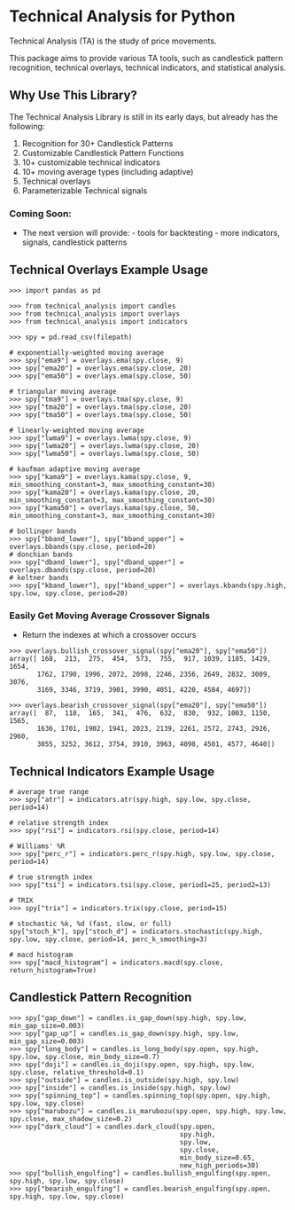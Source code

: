 # Technical Analysis for Python

Technical Analysis (TA) is the study of price movements.

This package aims to provide various TA tools, such as candlestick pattern recognition, technical overlays, technical indicators, and statistical analysis.

## Why Use This Library?

The Technical Analysis Library is still in its early days, but already has the following:

1. Recognition for 30+ Candlestick Patterns
2. Customizable Candlestick Pattern Functions
3. 10+ customizable technical indicators
4. 10+ moving average types (including adaptive)
5. Technical overlays
6. Parameterizable Technical signals


### Coming Soon:
- The next version will provide:
       - tools for backtesting
       - more indicators, signals, candlestick patterns


## Technical Overlays Example Usage
```
>>> import pandas as pd

>>> from technical_analysis import candles
>>> from technical_analysis import overlays
>>> from technical_analysis import indicators

>>> spy = pd.read_csv(filepath)

# exponentially-weighted moving average
>>> spy["ema9"] = overlays.ema(spy.close, 9)
>>> spy["ema20"] = overlays.ema(spy.close, 20)
>>> spy["ema50"] = overlays.ema(spy.close, 50)

# triangular moving average
>>> spy["tma9"] = overlays.tma(spy.close, 9)
>>> spy["tma20"] = overlays.tma(spy.close, 20)
>>> spy["tma50"] = overlays.tma(spy.close, 50)

# linearly-weighted moving average
>>> spy["lwma9"] = overlays.lwma(spy.close, 9)
>>> spy["lwma20"] = overlays.lwma(spy.close, 20)
>>> spy["lwma50"] = overlays.lwma(spy.close, 50)

# kaufman adaptive moving average
>>> spy["kama9"] = overlays.kama(spy.close, 9, min_smoothing_constant=3, max_smoothing_constant=30)
>>> spy["kama20"] = overlays.kama(spy.close, 20, min_smoothing_constant=3, max_smoothing_constant=30)
>>> spy["kama50"] = overlays.kama(spy.close, 50, min_smoothing_constant=3, max_smoothing_constant=30)

# bollinger bands
>>> spy["bband_lower"], spy["bband_upper"] = overlays.bbands(spy.close, period=20)
# donchian bands
>>> spy["dband_lower"], spy["dband_upper"] = overlays.dbands(spy.close, period=20)
# keltner bands
>>> spy["kband_lower"], spy["kband_upper"] = overlays.kbands(spy.high, spy.low, spy.close, period=20)

```

### Easily Get Moving Average Crossover Signals
- Return the indexes at which a crossover occurs
```
>>> overlays.bullish_crossover_signal(spy["ema20"], spy["ema50"])
array([ 168,  213,  275,  454,  573,  755,  917, 1039, 1185, 1429, 1654,
       1762, 1790, 1996, 2072, 2098, 2246, 2356, 2649, 2832, 3009, 3076,
       3169, 3346, 3719, 3901, 3990, 4051, 4220, 4584, 4697])

>>> overlays.bearish_crossover_signal(spy["ema20"], spy["ema50"])
array([  87,  118,  165,  341,  476,  632,  830,  932, 1003, 1150, 1565,
       1636, 1701, 1902, 1941, 2023, 2139, 2261, 2572, 2743, 2926, 2960,
       3055, 3252, 3612, 3754, 3910, 3963, 4098, 4501, 4577, 4640])
```

## Technical Indicators Example Usage
```
# average true range
>>> spy["atr"] = indicators.atr(spy.high, spy.low, spy.close, period=14)

# relative strength index
>>> spy["rsi"] = indicators.rsi(spy.close, period=14)

# Williams' %R
>>> spy["perc_r"] = indicators.perc_r(spy.high, spy.low, spy.close, period=14)

# true strength index
>>> spy["tsi"] = indicators.tsi(spy.close, period1=25, period2=13)

# TRIX
>>> spy["trix"] = indicators.trix(spy.close, period=15)

# stochastic %k, %d (fast, slow, or full)
spy["stoch_k"], spy["stoch_d"] = indicators.stochastic(spy.high, spy.low, spy.close, period=14, perc_k_smoothing=3)

# macd histogram
>>> spy["macd_histogram"] = indicators.macd(spy.close, return_histogram=True)
```

## Candlestick Pattern Recognition
```
>>> spy["gap_down"] = candles.is_gap_down(spy.high, spy.low, min_gap_size=0.003)
>>> spy["gap_up"] = candles.is_gap_down(spy.high, spy.low, min_gap_size=0.003)
>>> spy["long_body"] = candles.is_long_body(spy.open, spy.high, spy.low, spy.close, min_body_size=0.7)
>>> spy["doji"] = candles.is_doji(spy.open, spy.high, spy.low, spy.close, relative_threshold=0.1)
>>> spy["outside"] = candles.is_outside(spy.high, spy.low)
>>> spy["inside"] = candles.is_inside(spy.high, spy.low)
>>> spy["spinning_top"] = candles.spinning_top(spy.open, spy.high, spy.low, spy.close)
>>> spy["marubozu"] = candles.is_marubozu(spy.open, spy.high, spy.low, spy.close, max_shadow_size=0.2)
>>> spy["dark_cloud"] = candles.dark_cloud(spy.open,
                                           spy.high,
                                           spy.low,
                                           spy.close,
                                           min_body_size=0.65,
                                           new_high_periods=30)
>>> spy["bullish_engulfing"] = candles.bullish_engulfing(spy.open, spy.high, spy.low, spy.close)
>>> spy["bearish_engulfing"] = candles.bearish_engulfing(spy.open, spy.high, spy.low, spy.close)

```
